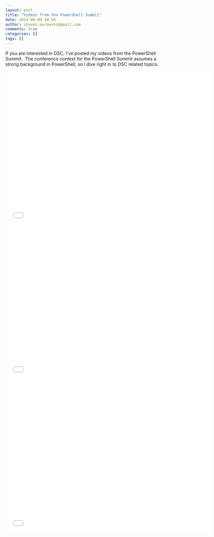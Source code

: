 ```yaml
---
layout: post
title: "Videos from the PowerShell Summit"
date: 2014-06-09 10:59
author: steven.murawski@gmail.com
comments: true
categories: []
tags: []
---
```



If you are interested in DSC, I've posted my videos from the PowerShell Summit. &nbsp;The conference context for the PowerShell Summit assumes a strong background in PowerShell, so I dive right in to DSC related topics.

 
   <iframe src="//www.youtube.com/embed/BWR2SVXEpXk?wmode=opaque&amp;enablejsapi=1" height="480" width="640" scrolling="no" frameborder="0" allowfullscreen="">
</iframe>
 

 
   <iframe src="//www.youtube.com/embed/nkKyfsy-iQA?wmode=opaque&amp;enablejsapi=1" height="480" width="640" scrolling="no" frameborder="0" allowfullscreen="">
</iframe>
 

 
   <iframe src="//www.youtube.com/embed/JAzjf4sQvro?wmode=opaque&amp;enablejsapi=1" height="480" width="640" scrolling="no" frameborder="0" allowfullscreen="">
</iframe>
 
<p id="yui_3_16_0_1_1402311376911_17000"><br>


